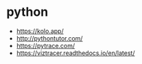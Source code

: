 # python

* https://kolo.app/
* http://pythontutor.com/
* https://pytrace.com/
* https://viztracer.readthedocs.io/en/latest/

